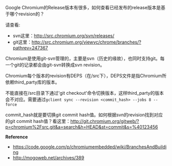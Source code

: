 Google Chromium的Release版本有很多，如何查看已经发布的release版本是基于哪个revision的？

请查看:

* svn这里：<http://src.chromium.org/svn/releases/>
* git这里：<http://src.chromium.org/viewvc/chrome/branches/?pathrev=247367>

Chromium是使用git-svn管理的，主要是svn（历史的缘故），也同时支持git。每一个git的记录都会由git-svn转换成svn revision。

Chromium每个版本的revision有DEPS（在/src下），DEPS文件是指Chromium所依赖third_party库的版本。

不能直接在/src目录下通过'git checkout'命令切换版本，这样third_party的版本会不对应。需要通过`gclient sync --revision <commit_hash> --jobs 8 --force`

commit_hash就是要切换git commit hash值。如何根据svn的revision找到对应的git commit hash值？看这里：<http://git.chromium.org/gitweb/?p=chromium%2Fsrc.git&a=search&h=HEAD&st=commit&s=%40123456>


**Reference**
* <https://code.google.com/p/chromiumembedded/wiki/BranchesAndBuilding>
* <http://mogoweb.net/archives/389>